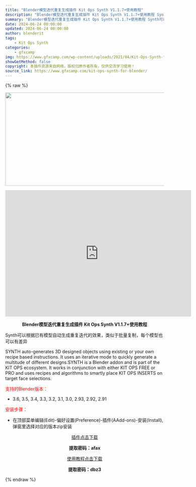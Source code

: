 ```yaml
---
title: "Blender模型迭代重复生成插件 Kit Ops Synth V1.1.7+使用教程"
description: "Blender模型迭代重复生成插件 Kit Ops Synth V1.1.7+使用教程 Synth可以根据已有模型自动生成重复迭代的效果，类似于批量复制，每个模型也可以有差异 SYNTH auto-g..."
summary: "Blender模型迭代重复生成插件 Kit Ops Synth V1.1.7+使用教程 Synth可以根据已有模型自动生成重复迭代的效果，类似于批量复制，每个模型也可以有差异 SYNTH auto-g..."
date: 2024-06-24 00:00:00
updated: 2024-06-24 00:00:00
author: blenderit
tags: 
    - Kit Ops Synth
categories:
    - gfxcamp
img: https://www.gfxcamp.com/wp-content/uploads/2021/04/Kit-Ops-Synth-for-Blender.jpg
showGetMethod: false
copyright: 本插件资源来自网络，版权归原作者所有，仅供交流学习使用！
source_link: https://www.gfxcamp.com/kit-ops-synth-for-blender/
---
```


{% raw %}
<div><p><img decoding="async" class="aligncenter size-full wp-image-94702" src="https://www.gfxcamp.com/wp-content/uploads/2021/04/Kit-Ops-Synth-for-Blender.jpg" data-src="https://www.gfxcamp.com/wp-content/uploads/2021/04/Kit-Ops-Synth-for-Blender.jpg" alt="" width="590" height="295" data-srcset="https://www.gfxcamp.com/wp-content/uploads/2021/04/Kit-Ops-Synth-for-Blender.jpg 590w, https://www.gfxcamp.com/wp-content/uploads/2021/04/Kit-Ops-Synth-for-Blender-150x75.jpg 150w" data-sizes="(max-width: 590px) 100vw, 590px"></p><p style="text-align: center;"><iframe loading="lazy" src="https://player.youku.com/embed/XNTEzODEzMTM2MA==" width="590" height="400" frameborder="0" allowfullscreen="allowfullscreen"></iframe></p><p style="text-align: center;"><strong>Blender模型迭代重复生成插件 Kit Ops Synth V1.1.7+使用教程</strong></p><p>Synth可以根据已有模型自动生成重复迭代的效果，类似于批量复制，每个模型也可以有差异</p><p>SYNTH auto-generates 3D designed objects using existing or your own recipe based instructions. It uses an iterative mode to quickly generate a multitude of different designs.SYNTH is a Blender addon and is part of the KIT OPS ecosystem. It works in conjunction with either KIT OPS FREE or PRO and uses recipes and algorithms to smartly place KIT OPS INSERTS on target face selections.</p><p style="text-align: left;"><span style="color: #ff0000;">支持的Blender版本：</span></p><ul>
<li style="text-align: left;">3.6, 3.5, 3.4, 3.3, 3.2, 3.1, 3.0, 2.93, 2.92, 2.91</li>
</ul><p style="text-align: left;"><span style="color: #ff0000;">安装步骤：</span></p><ul>
<li>在顶部菜单编辑(Edit)-偏好设置(Preference)-插件(AAdd-ons)-安装(Install),弹窗里选择对应的版本zip安装</li>
</ul><p style="text-align: center;"><a class="maxbutton-3 maxbutton maxbutton-baidu" target="_blank" rel="noopener" href="https://pan.baidu.com/s/1Gy6Fo7JauP25E8x9iGyH-w?pwd=afax"><span class="mb-text">插件点击下载</span></a></p><p style="text-align: center;"><strong>提取密码：afax</strong></p><p style="text-align: center;"><a class="maxbutton-3 maxbutton maxbutton-baidu" target="_blank" rel="noopener" href="https://pan.baidu.com/s/12S7JNzJtT_ESQjy2xpMf-g"><span class="mb-text">使用教程点击下载</span></a></p><p style="text-align: center;"><strong>提取密码：dbz3</strong></p></div>
<div style="display: none">gfxcamp</div>
{% endraw %}